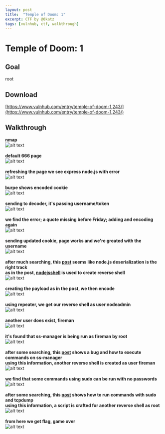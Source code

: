 ```yaml
---
layout: post
title:  "Temple of Doom: 1"
excerpt: CTF by @0katz
tags: [vulnhub, ctf, walkthrough]
---
```


# Temple of Doom: 1

## Goal
root

## Download 
[https://www.vulnhub.com/entry/temple-of-doom-1,243/](https://www.vulnhub.com/entry/temple-of-doom-1,243/)

## Walkthrough
**nmap**
<br>![alt text](../vulnhub/2018/Temple_of_Doom_1/imgs/nmap.png)
<br><br>**default 666 page**
<br>![alt text](../vulnhub/2018/Temple_of_Doom_1/imgs/default666.png)
<br><br>**refreshing the page we see express node.js with error**
<br>![alt text](../vulnhub/2018/Temple_of_Doom_1/imgs/refresh_node.png)
<br><br>**burpe shows encoded cookie**
<br>![alt text](../vulnhub/2018/Temple_of_Doom_1/imgs/burpe.png)
<br><br>**sending to decoder, it's passing username/token**
<br>![alt text](../vulnhub/2018/Temple_of_Doom_1/imgs/burpe_decoder.png)
<br><br>**we find the error; a quote missing before Friday; adding and encoding again**
<br>![alt text](../vulnhub/2018/Temple_of_Doom_1/imgs/burpe_encode.png)
<br><br>**sending updated cookie, page works and we're greated with the username**
<br>![alt text](../vulnhub/2018/Temple_of_Doom_1/imgs/burpe_repeater.png)
<br><br>**after much searching, this [post](https://opsecx.com/index.php/2017/02/08/exploiting-node-js-deserialization-bug-for-remote-code-execution/) seems like node.js deserialization is the right track**<br>**as in the post, [nodejsshell](https://github.com/ajinabraham/Node.Js-Security-Course/blob/master/nodejsshell.py) is used to create reverse shell**
<br>![alt text](../vulnhub/2018/Temple_of_Doom_1/imgs/nodejsshell.png)
<br><br>**creating the payload as in the post, we then encode**
<br>![alt text](../vulnhub/2018/Temple_of_Doom_1/imgs/burpe_nodejsshell.png)
<br><br>**using repeater, we get our reverse shell as user nodeadmin**
<br>![alt text](../vulnhub/2018/Temple_of_Doom_1/imgs/reverse_shell1.png)
<br><br>**another user does exist, fireman**
<br>![alt text](../vulnhub/2018/Temple_of_Doom_1/imgs/fire_node.png)
<br><br>**it's found that ss-manager is being run as fireman by root**
<br>![alt text](../vulnhub/2018/Temple_of_Doom_1/imgs/ps_entries.png)
<br><br>**after some searching, this [post](https://github.com/shadowsocks/shadowsocks-libev/issues/1734) shows a bug and how to execute commands on ss-manager**<br>
**using this information, another reverse shell is created as user fireman**
<br>![alt text](../vulnhub/2018/Temple_of_Doom_1/imgs/reverse_shell2.png)
<br><br>**we find that some commands using sudo can be run with no passwords**
<br>![alt text](../vulnhub/2018/Temple_of_Doom_1/imgs/sudo_l.png)
<br><br>**after some searching, this [post](https://www.securusglobal.com/community/2014/03/17/how-i-got-root-with-sudo/) shows how to run commands with sudo and tcpdump**
<br>**using this information, a script is crafted for another reverse shell as root**
<br>![alt text](../vulnhub/2018/Temple_of_Doom_1/imgs/reverse_shell3.png)
<br><br>**from here we get flag, game over**
<br>![alt text](../vulnhub/2018/Temple_of_Doom_1/imgs/root_flag.png)
<br><br>





